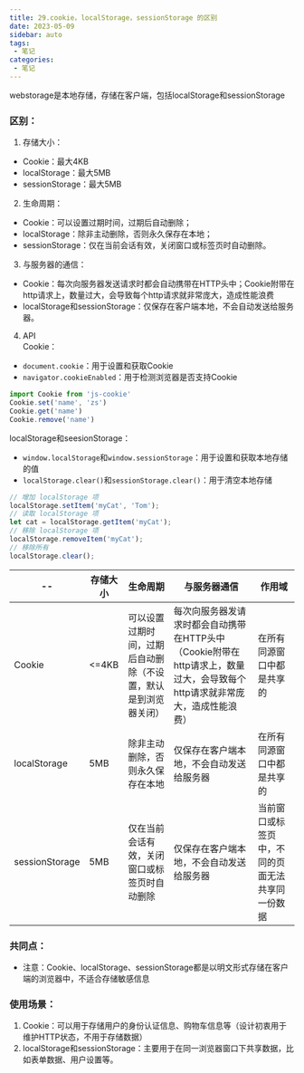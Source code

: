 ```yaml
---
title: 29.cookie，localStorage，sessionStorage 的区别
date: 2023-05-09
sidebar: auto
tags:
 - 笔记
categories:
 - 笔记
---
```


webstorage是本地存储，存储在客户端，包括localStorage和sessionStorage

### 区别：
1. 存储大小：
- Cookie：最大4KB
- localStorage：最大5MB
- sessionStorage：最大5MB
2. 生命周期：
- Cookie：可以设置过期时间，过期后自动删除；
- localStorage：除非主动删除，否则永久保存在本地；
- sessionStorage：仅在当前会话有效，关闭窗口或标签页时自动删除。
3. 与服务器的通信：
- Cookie：每次向服务器发送请求时都会自动携带在HTTP头中；Cookie附带在http请求上，数量过大，会导致每个http请求就非常庞大，造成性能浪费
- localStorage和sessionStorage：仅保存在客户端本地，不会自动发送给服务器。
4. API <br />
Cookie：<br />
- `document.cookie`：用于设置和获取Cookie
- `navigator.cookieEnabled`：用于检测浏览器是否支持Cookie <br />
```js
import Cookie from 'js-cookie'
Cookie.set('name', 'zs')
Cookie.get('name')
Cookie.remove('name')
```
localStorage和seesionStorage：<br />
- `window.localStorage`和`window.sessionStorage`：用于设置和获取本地存储的值
- `localStorage.clear()`和`sessionStorage.clear()`：用于清空本地存储
```js
// 增加 localStorage 项
localStorage.setItem('myCat', 'Tom');
// 读取 localStorage 项
let cat = localStorage.getItem('myCat');
// 移除 localStorage 项
localStorage.removeItem('myCat');
// 移除所有
localStorage.clear();
```
|  --   | 存储大小  | 生命周期 | 与服务器通信 | 作用域 |
|  ----  | ----  | ---- | ---- | ---- |
| Cookie  | <=4KB | 可以设置过期时间，过期后自动删除（不设置，默认是到浏览器关闭） | 每次向服务器发请求时都会自动携带在HTTP头中（Cookie附带在http请求上，数量过大，会导致每个http请求就非常庞大，造成性能浪费） | 在所有同源窗口中都是共享的 |
| localStorage  | 5MB | 除非主动删除，否则永久保存在本地 | 仅保存在客户端本地，不会自动发送给服务器 | 在所有同源窗口中都是共享的 |
| sessionStorage	| 5MB | 仅在当前会话有效，关闭窗口或标签页时自动删除 | 仅保存在客户端本地，不会自动发送给服务器 | 当前窗口或标签页中，不同的页面无法共享同一份数据 |

### 共同点：
- 注意：Cookie、localStorage、sessionStorage都是以明文形式存储在客户端的浏览器中，不适合存储敏感信息

### 使用场景：
1. Cookie：可以用于存储用户的身份认证信息、购物车信息等（设计初衷用于维护HTTP状态，不用于存储数据）
2. localStorage和sessionStorage：主要用于在同一浏览器窗口下共享数据，比如表单数据、用户设置等。